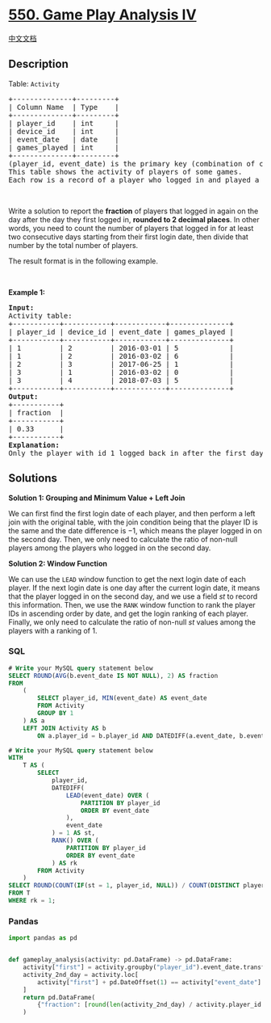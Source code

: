# [550. Game Play Analysis IV](https://leetcode.com/problems/game-play-analysis-iv)

[中文文档](/solution/0500-0599/0550.Game%20Play%20Analysis%20IV/README.md)

## Description

<p>Table: <code>Activity</code></p>

<pre>
+--------------+---------+
| Column Name  | Type    |
+--------------+---------+
| player_id    | int     |
| device_id    | int     |
| event_date   | date    |
| games_played | int     |
+--------------+---------+
(player_id, event_date) is the primary key (combination of columns with unique values) of this table.
This table shows the activity of players of some games.
Each row is a record of a player who logged in and played a number of games (possibly 0) before logging out on someday using some device.
</pre>

<p>&nbsp;</p>

<p>Write a&nbsp;solution&nbsp;to report the <strong>fraction</strong> of players that logged in again on the day after the day they first logged in, <strong>rounded to 2 decimal places</strong>. In other words, you need to count the number of players that logged in for at least two consecutive days starting from their first login date, then divide that number by the total number of players.</p>

<p>The&nbsp;result format is in the following example.</p>

<p>&nbsp;</p>
<p><strong class="example">Example 1:</strong></p>

<pre>
<strong>Input:</strong> 
Activity table:
+-----------+-----------+------------+--------------+
| player_id | device_id | event_date | games_played |
+-----------+-----------+------------+--------------+
| 1         | 2         | 2016-03-01 | 5            |
| 1         | 2         | 2016-03-02 | 6            |
| 2         | 3         | 2017-06-25 | 1            |
| 3         | 1         | 2016-03-02 | 0            |
| 3         | 4         | 2018-07-03 | 5            |
+-----------+-----------+------------+--------------+
<strong>Output:</strong> 
+-----------+
| fraction  |
+-----------+
| 0.33      |
+-----------+
<strong>Explanation:</strong> 
Only the player with id 1 logged back in after the first day he had logged in so the answer is 1/3 = 0.33
</pre>

## Solutions

**Solution 1: Grouping and Minimum Value + Left Join**

We can first find the first login date of each player, and then perform a left join with the original table, with the join condition being that the player ID is the same and the date difference is $-1$, which means the player logged in on the second day. Then, we only need to calculate the ratio of non-null players among the players who logged in on the second day.

**Solution 2: Window Function**

We can use the `LEAD` window function to get the next login date of each player. If the next login date is one day after the current login date, it means that the player logged in on the second day, and we use a field $st$ to record this information. Then, we use the `RANK` window function to rank the player IDs in ascending order by date, and get the login ranking of each player. Finally, we only need to calculate the ratio of non-null $st$ values among the players with a ranking of $1$.

<!-- tabs:start -->

### **SQL**

```sql
# Write your MySQL query statement below
SELECT ROUND(AVG(b.event_date IS NOT NULL), 2) AS fraction
FROM
    (
        SELECT player_id, MIN(event_date) AS event_date
        FROM Activity
        GROUP BY 1
    ) AS a
    LEFT JOIN Activity AS b
        ON a.player_id = b.player_id AND DATEDIFF(a.event_date, b.event_date) = -1;
```

```sql
# Write your MySQL query statement below
WITH
    T AS (
        SELECT
            player_id,
            DATEDIFF(
                LEAD(event_date) OVER (
                    PARTITION BY player_id
                    ORDER BY event_date
                ),
                event_date
            ) = 1 AS st,
            RANK() OVER (
                PARTITION BY player_id
                ORDER BY event_date
            ) AS rk
        FROM Activity
    )
SELECT ROUND(COUNT(IF(st = 1, player_id, NULL)) / COUNT(DISTINCT player_id), 2) AS fraction
FROM T
WHERE rk = 1;
```

### **Pandas**

```python
import pandas as pd


def gameplay_analysis(activity: pd.DataFrame) -> pd.DataFrame:
    activity["first"] = activity.groupby("player_id").event_date.transform(min)
    activity_2nd_day = activity.loc[
        activity["first"] + pd.DateOffset(1) == activity["event_date"]
    ]
    return pd.DataFrame(
        {"fraction": [round(len(activity_2nd_day) / activity.player_id.nunique(), 2)]}
    )

```

<!-- tabs:end -->
